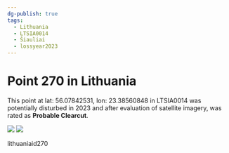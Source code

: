 ```yaml
---
dg-publish: true
tags:
  - Lithuania
  - LTSIA0014
  - Šiauliai
  - lossyear2023
---
```


# Point 270 in Lithuania

This point at lat: 56.07842531, lon: 23.38560848 in LTSIA0014 was potentially disturbed in 2023 and after evaluation of satellite imagery, was rated as **Probable Clearcut**.

<div class='juxtapose' data-showcredits='false'>
<img src='https://baserow-backend-production20240528124524339000000001.s3.amazonaws.com/user_files/upuNzg6XYoP9IgY4rLqRkmr1lAQe8CGM_330c4bd631d44d0f4b75d1d2f2b94ff6e980dea14c49ef1332698f274e1a6772.png' data-label='September 2020' />
<img src='https://baserow-backend-production20240528124524339000000001.s3.amazonaws.com/user_files/HLygi9wkkVN3XarkW7oTdlH2IpVQbydS_eaa33e7a80a19b21fd0edff1ea808dcd73e11e113cdc91820169156e958d00d7.png' data-label='June 2023' />
</div>

lithuaniaid270
